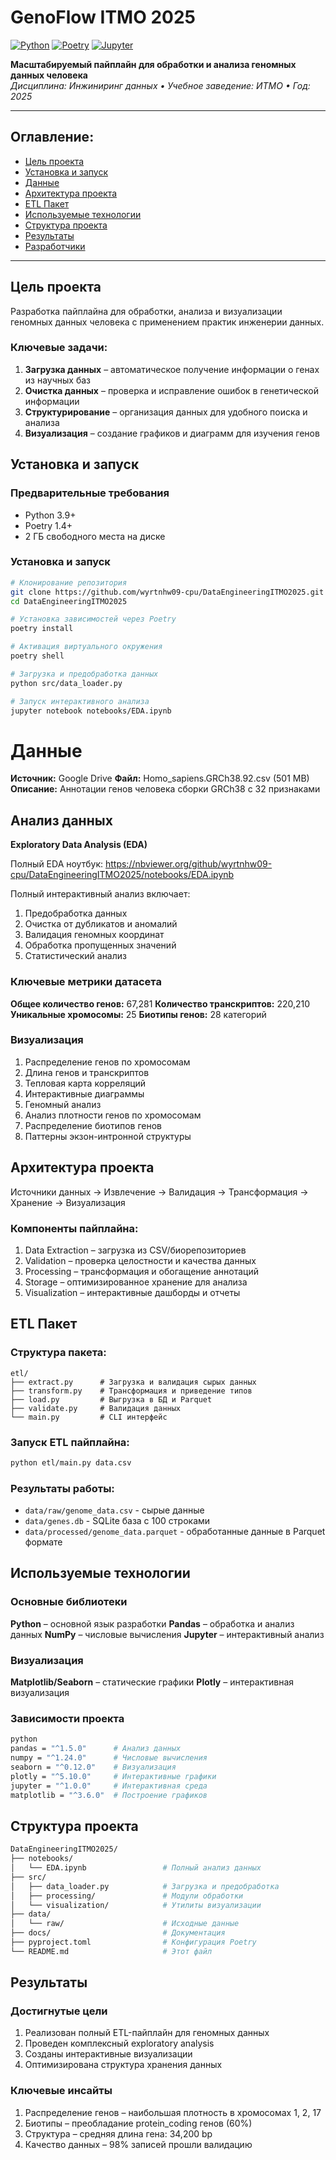# **GenoFlow ITMO 2025**

[![Python](https://img.shields.io/badge/Python-3.9%2B-blue?logo=python)](https://python.org)
[![Poetry](https://img.shields.io/badge/Poetry-Dependency%20Management-orange?logo=poetry)](https://python-poetry.org/)
[![Jupyter](https://img.shields.io/badge/Jupyter-Notebooks-orange?logo=jupyter)](https://jupyter.org)

**Масштабируемый пайплайн для обработки и анализа геномных данных человека**  
*Дисциплина: Инжиниринг данных • Учебное заведение: ИТМО • Год: 2025*

---

## **Оглавление:**

- [Цель проекта](#-цель-проекта)
- [Установка и запуск](#-установка-и-запуск)
- [Данные](#-данные)
- [Архитектура проекта](#️-архитектура-проекта)
- [ETL Пакет](#etl-пакет)
- [Используемые технологии](#️-используемые-технологии)
- [Структура проекта](#-структура-проекта)
- [Результаты](#-результаты)
- [Разработчики](#-разработчики)

---

## **Цель проекта**

Разработка пайплайна для обработки, анализа и визуализации геномных данных человека с применением практик инженерии данных.

### **Ключевые задачи:**

1. **Загрузка данных** – автоматическое получение информации о генах из научных баз
2. **Очистка данных** – проверка и исправление ошибок в генетической информации
3. **Структурирование** – организация данных для удобного поиска и анализа
4. **Визуализация** – создание графиков и диаграмм для изучения генов

## **Установка и запуск**

### **Предварительные требования**

- Python 3.9+
- Poetry 1.4+
- 2 ГБ свободного места на диске

### **Установка и запуск**

```bash
# Клонирование репозитория
git clone https://github.com/wyrtnhw09-cpu/DataEngineeringITMO2025.git
cd DataEngineeringITMO2025

# Установка зависимостей через Poetry
poetry install

# Активация виртуального окружения
poetry shell

# Загрузка и предобработка данных
python src/data_loader.py

# Запуск интерактивного анализа
jupyter notebook notebooks/EDA.ipynb
```

# **Данные**

**Источник:** Google Drive
**Файл:** Homo_sapiens.GRCh38.92.csv (501 MB)
**Описание:** Аннотации генов человека сборки GRCh38 с 32 признаками

## **Анализ данных**

**Exploratory Data Analysis (EDA)**

Полный EDA ноутбук: https://nbviewer.org/github/wyrtnhw09-cpu/DataEngineeringITMO2025/notebooks/EDA.ipynb

Полный интерактивный анализ включает:

1. Предобработка данных
2. Очистка от дубликатов и аномалий
3. Валидация геномных координат
4. Обработка пропущенных значений
5. Статистический анализ

### **Ключевые метрики датасета**
**Общее количество генов:** 67,281
**Количество транскриптов:** 220,210
**Уникальные хромосомы:** 25
**Биотипы генов:** 28 категорий

### **Визуализация**

1. Распределение генов по хромосомам
2. Длина генов и транскриптов
3. Тепловая карта корреляций
4. Интерактивные диаграммы
5. Геномный анализ
6. Анализ плотности генов по хромосомам
7. Распределение биотипов генов
8. Паттерны экзон-интронной структуры

## **Архитектура проекта**

Источники данных → Извлечение → Валидация → Трансформация → Хранение → Визуализация

### **Компоненты пайплайна:**

1. Data Extraction – загрузка из CSV/биорепозиториев
2. Validation – проверка целостности и качества данных
3. Processing – трансформация и обогащение аннотаций
4. Storage – оптимизированное хранение для анализа
5. Visualization – интерактивные дашборды и отчеты

## **ETL Пакет**

### **Структура пакета:**
```
etl/
├── extract.py      # Загрузка и валидация сырых данных
├── transform.py    # Трансформация и приведение типов
├── load.py         # Выгрузка в БД и Parquet
├── validate.py     # Валидация данных
└── main.py         # CLI интерфейс
```

### **Запуск ETL пайплайна:**
```bash
python etl/main.py data.csv
```

### **Результаты работы:**
- `data/raw/genome_data.csv` - сырые данные
- `data/genes.db` - SQLite база с 100 строками
- `data/processed/genome_data.parquet` - обработанные данные в Parquet формате

## **Используемые технологии**

### **Основные библиотеки**

**Python** – основной язык разработки
**Pandas** – обработка и анализ данных
**NumPy** – числовые вычисления
**Jupyter** – интерактивный анализ

### **Визуализация**

**Matplotlib/Seaborn** – статические графики
**Plotly** – интерактивная визуализация

### **Зависимости проекта**

```bash
python
pandas = "^1.5.0"      # Анализ данных
numpy = "^1.24.0"      # Числовые вычисления  
seaborn = "^0.12.0"    # Визуализация
plotly = "^5.10.0"     # Интерактивные графики
jupyter = "^1.0.0"     # Интерактивная среда
matplotlib = "^3.6.0"  # Построение графиков
```

## **Структура проекта**

```bash
DataEngineeringITMO2025/
├── notebooks/
│   └── EDA.ipynb                 # Полный анализ данных
├── src/
│   ├── data_loader.py            # Загрузка и предобработка
│   ├── processing/               # Модули обработки
│   └── visualization/            # Утилиты визуализации
├── data/
│   └── raw/                      # Исходные данные
├── docs/                         # Документация
├── pyproject.toml                # Конфигурация Poetry
└── README.md                     # Этот файл
```

## **Результаты**

### **Достигнутые цели**

1. Реализован полный ETL-пайплайн для геномных данных
2. Проведен комплексный exploratory analysis
3. Созданы интерактивные визуализации
4. Оптимизирована структура хранения данных

### **Ключевые инсайты**

1. Распределение генов – наибольшая плотность в хромосомах 1, 2, 17
2. Биотипы – преобладание protein_coding генов (60%)
3. Структура – средняя длина гена: 34,200 bp
4. Качество данных – 98% записей прошли валидацию